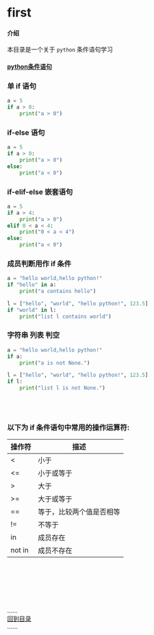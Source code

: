 # first

#### 介绍

本目录是一个关于 ```python``` 条件语句学习

#### [python条件语句](Readme.md)

### 单 if 语句

```python
a = 5
if a > 0:
    print("a > 0")
```

### if-else 语句

```python
a = 5
if a > 0:
    print("a > 0")
else:
    print("a < 0")
```

### if-elif-else 嵌套语句

```python
a = 5
if a > 4:
    print("a > 0")
elif 0 < a < 4:
    print("0 < a < 4")
else:
    print("a < 0")
```

### 成员判断用作 if 条件

```python
a = "hello world,hello python!"
if "hello" in a:
    print("a contains hello")

l = ["hello", "world", "hello python!", 123.5]
if "world" in l:
    print("list l contains world")
```

### 字符串 列表 判空

```python
a = "hello world,hello python!"
if a:
    print("a is not None.")

l = ["hello", "world", "hello python!", 123.5]
if l:
    print("list l is not None.")
```

<br/>
<br/>

### 以下为 if 条件语句中常用的操作运算符:

| 操作符    | 描述           |  
|--------|--------------|
| <      | 小于           |  
| <=     | 小于或等于        |  
| \>     | 大于           |  
| \>=    | 大于或等于        |  
| ==     | 等于，比较两个值是否相等 |  
| !=     | 不等于          |
| in     | 成员存在         |
| not in | 成员不存在        |

<br />
<br />
<br />
<br />
<br />

......      
[回到目录](../Readme.md)     
......   


